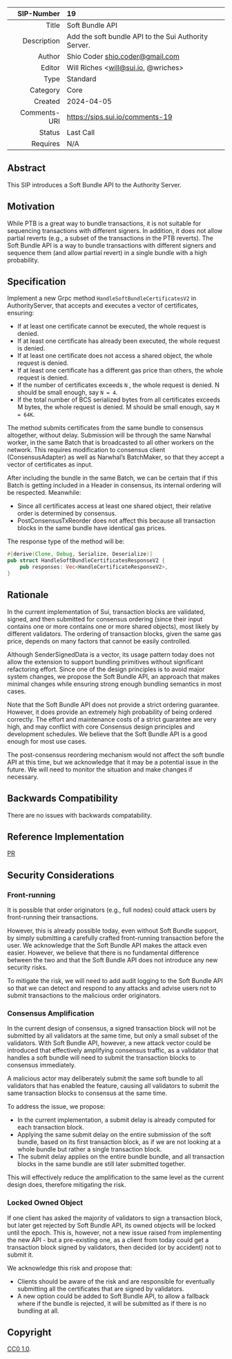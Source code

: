 |   SIP-Number | 19                                                   |
| -----------: | :--------------------------------------------------- |
|        Title | Soft Bundle API                                      |
|  Description | Add the soft bundle API to the Sui Authority Server. |
|       Author | Shio Coder <shio.coder@gmail.com>                    |
|       Editor | Will Riches <will@sui.io, @wriches>                  |
|         Type | Standard                                             |
|     Category | Core                                                 |
|      Created | 2024-04-05                                           |
| Comments-URI | https://sips.sui.io/comments-19                      |
|       Status | Last Call                                            |
|     Requires | N/A                                                  |

## Abstract

This SIP introduces a Soft Bundle API to the Authority Server.

## Motivation

While PTB is a great way to bundle transactions, it is not suitable for sequencing transactions with different signers.
In addition, it does not allow partial reverts (e.g., a subset of the transactions in the PTB reverts). The Soft Bundle API is a way to bundle transactions with different signers and sequence them (and allow partial revert) in a single bundle with a high probability.

## Specification

Implement a new Grpc method `HandleSoftBundleCertificatesV2` in AuthorityServer, that accepts and executes a vector of certificates, ensuring:

- If at least one certificate cannot be executed, the whole request is denied.
- If at least one certificate has already been executed, the whole request is denied.
- If at least one certificate does not access a shared object, the whole request is denied.
- If at least one certificate has a different gas price than others, the whole request is denied.
- If the number of certificates exceeds `N` , the whole request is denied.
  N should be small enough, say `N = 4`.
- If the total number of BCS serialized bytes from all certificates exceeds M bytes, the whole request is denied. M should be small enough, say `M = 64K`.

The method submits certificates from the same bundle to consensus altogether, without delay.
Submission will be through the same Narwhal worker, in the same Batch that is broadcasted to all other workers on the network.
This requires modification to consensus client (ConsensusAdapter) as well as Narwhal’s BatchMaker, so that they accept a vector of certificates as input.

After including the bundle in the same Batch, we can be certain that if this Batch is getting included in a Header in consensus, its internal ordering will be respected.
Meanwhile:

- Since all certificates access at least one shared object, their relative order is determined by consensus.
- PostConsensusTxReorder does not affect this because all transaction blocks in the same bundle have identical gas prices.

The response type of the method will be:

```Rust
#[derive(Clone, Debug, Serialize, Deserialize)]
pub struct HandleSoftBundleCertificatesResponseV2 {
    pub responses: Vec<HandleCertificateResponseV2>,
}
```

## Rationale

In the current implementation of Sui, transaction blocks are validated, signed, and then submitted for consensus ordering (since their input contains one or more contains one or more shared objects), most likely by different validators. The ordering of transaction blocks, given the same gas price, depends on many factors that cannot be easily controlled.

Although SenderSignedData is a vector, its usage pattern today does not allow the extension to support bundling primitives without significant refactoring effort. Since one of the design principles is to avoid major system changes, we propose the Soft Bundle API, an approach that makes minimal changes while ensuring strong enough bundling semantics in most cases.

Note that the Soft Bundle API does not provide a strict ordering guarantee. However, it does provide an extremely high probability of being ordered correctly. The effort and maintenance costs of a strict guarantee are very high, and may conflict with core Consensus design principles and development schedules. We believe that the Soft Bundle API is a good enough for most use cases.

The post-consensus reordering mechanism would not affect the soft bundle API at this time, but we acknowledge that it may be a potential issue in the future. We will need to monitor the situation and make changes if necessary.

## Backwards Compatibility

There are no issues with backwards compatability.

## Reference Implementation

[PR](https://github.com/MystenLabs/sui/pull/17066/files)

## Security Considerations


### Front-running

It is possible that order originators (e.g., full nodes) could attack users by front-running their transactions.

However, this is already possible today, even without Soft Bundle support, by simply submitting a carefully crafted front-running transaction before the user. We acknowledge that the Soft Bundle API makes the attack even easier. However, we believe that there is no fundamental difference between the two and that the Soft Bundle API does not introduce any new security risks.

To mitigate the risk, we will need to add audit logging to the Soft Bundle API so that we can detect and respond to any attacks and advise users not to submit transactions to the malicious order originators.


### Consensus Amplification

In the current design of consensus, a signed transaction block will not be submitted by all validators at the same time, but only a small subset of the validators.
With Soft Bundle API, however, a new attack vector could be introduced that effectively amplifying consensus traffic, as a validator that handles a soft bundle will need to submit the transaction blocks to consensus immediately.

A malicious actor may deliberately submit the same soft bundle to all validators that has enabled the feature, causing all validators to submit the same transaction blocks to consensus at the same time.

To address the issue, we propose:
- In the current implementation, a submit delay is already computed for each transaction block.
- Applying the same submit delay on the entire submission of the soft bundle, based on its first transaction block, as if we are not looking at a whole bundle but rather a single transaction block.
- The submit delay applies on the entire bundle bundle, and all transaction blocks in the same bundle are still later submitted together.

This will effectively reduce the amplification to the same level as the current design does, therefore mitigating the risk.

### Locked Owned Object

If one client has asked the majority of validators to sign a transaction block, but later get rejected by Soft Bundle API, its owned objects will be locked until the epoch.
This is, however, not a new issue raised from implementing the new API - but a pre-existing one, as a client from today could get a transaction block signed by validators, then decided (or by accident) not to submit it.

We acknowledge this risk and propose that:
- Clients should be aware of the risk and are responsible for eventually submitting all the certificates that are signed by validators.
- A new option could be added to Soft Bundle API, to allow a fallback where if the bundle is rejected, it will be submitted as if there is no bundling at all.


## Copyright

[CC0 1.0](../LICENSE.md).
